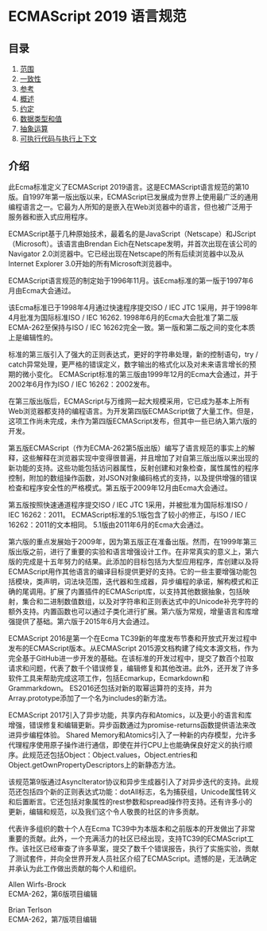 # ECMAScript 2019 语言规范

## 目录

1. [范围](1.Scope.md)
2. [一致性](2.Conformance.md)
3. [参考](3.Normative_References.md)
4. [概述](4.Overview.md)
5. [约定](5.Notational_Conventions.md)
6. [数据类型和值](6.Data_Types_Values.md)
7. [抽象运算](7.Abstract_Operations.md)
8. [可执行代码与执行上下文](8.Executable_Code_And_Execution_Contexts.md)

## 介绍

此Ecma标准定义了ECMAScript 2019语言。这是ECMAScript语言规范的第10版。自1997年第一版出版以来，ECMAScript已发展成为世界上使用最广泛的通用编程语言之一。它最为人所知的是嵌入在Web浏览器中的语言，但也被广泛用于服务器和嵌入式应用程序。

ECMAScript基于几种原始技术，最着名的是JavaScript（Netscape）和JScript（Microsoft）。该语言由Brendan Eich在Netscape发明，并首次出现在该公司的Navigator 2.0浏览器中。它已经出现在Netscape的所有后续浏览器中以及从Internet Explorer 3.0开始的所有Microsoft浏览器中。

ECMAScript语言规范的制定始于1996年11月。该Ecma标准的第一版于1997年6月由Ecma大会通过。

该Ecma标准已于1998年4月通过快速程序提交ISO / IEC JTC 1采用，并于1998年4月批准为国际标准ISO / IEC 16262. 1998年6月的Ecma大会批准了第二版ECMA-262至保持与ISO / IEC 16262完全一致。第一版和第二版之间的变化本质上是编辑性的。

标准的第三版引入了强大的正则表达式，更好的字符串处理，新的控制语句，try / catch异常处理，更严格的错误定义，数字输出的格式化以及对未来语言增长的预期的微小变化。 ECMAScript标准的第三版由1999年12月的Ecma大会通过，并于2002年6月作为ISO / IEC 16262：2002发布。

在第三版出版后，ECMAScript与万维网一起大规模采用，它已成为基本上所有Web浏览器都支持的编程语言。为开发第四版ECMAScript做了大量工作。但是，这项工作尚未完成，未作为第四版ECMAScript发布，但其中一些已纳入第六版的开发。

第五版ECMAScript（作为ECMA-262第5版出版）编写了语言规范的事实上的解释，这些解释在浏览器实现中变得很普遍，并且增加了对自第三版出版以来出现的新功能的支持。这些功能包括访问器属性，反射创建和对象检查，属性属性的程序控制，附加的数组操作函数，对JSON对象编码格式的支持，以及提供增强的错误检查和程序安全性的严格模式。第五版于2009年12月由Ecma大会通过。

第五版按照快速通道程序提交ISO / IEC JTC 1采用，并被批准为国际标准ISO / IEC 16262：2011。 ECMAScript标准的5.1版包含了较小的修正，与ISO / IEC 16262：2011的文本相同。 5.1版由2011年6月的Ecma大会通过。

第六版的重点发展始于2009年，因为第五版正在准备出版。然而，在1999年第三版出版之前，进行了重要的实验和语言增强设计工作。在非常真实的意义上，第六版的完成是十五年努力的结果。此添加的目标包括为大型应用程序，库创建以及将ECMAScript用作其他语言的编译目标提供更好的支持。它的一些主要增强功能包括模块，类声明，词法块范围，迭代器和生成器，异步编程的承诺，解构模式和正确的尾调用。扩展了内置插件的ECMAScript库，以支持其他数据抽象，包括映射，集合和二进制数值数组，以及对字符串和正则表达式中的Unicode补充字符的额外支持。内置函数也可以通过子类化进行扩展。第六版为常规，增量语言和库增强提供了基础。第六版于2015年6月大会通过。

ECMAScript 2016是第一个在Ecma TC39新的年度发布节奏和开放式开发过程中发布的ECMAScript版本。从ECMAScript 2015源文档构建了纯文本源文档，作为完全基于GitHub进一步开发的基础。在该标准的开发过程中，提交了数百个拉取请求和问题，代表了数千个错误修复，编辑修复和其他改进。此外，还开发了许多软件工具来帮助完成这项工作，包括Ecmarkup，Ecmarkdown和Grammarkdown。 ES2016还包括对新的取幂运算符的支持，并为Array.prototype添加了一个名为includes的新方法。

ECMAScript 2017引入了异步功能，共享内存和Atomics，以及更小的语言和库增强，错误修复和编辑更新。异步函数通过为promise-returns函数提供语法来改进异步编程体验。 Shared Memory和Atomics引入了一种新的内存模型，允许多代理程序使用原子操作进行通信，即使在并行CPU上也能确保良好定义的执行顺序。此规范还包括Object：Object.values，Object.entries和Object.getOwnPropertyDescriptors上的新静态方法。

该规范第9版通过AsyncIterator协议和异步生成器引入了对异步迭代的支持。此规范还包括四个新的正则表达式功能：dotAll标志，名为捕获组，Unicode属性转义和后置断言。它还包括对象属性的rest参数和spread操作符支持。还有许多小的更新，编辑和规范，以及我们这个令人敬畏的社区的许多贡献。

代表许多组织的数十个人在Ecma TC39中为本版本和之前版本的开发做出了非常重要的贡献。此外，一个充满活力的社区已经出现，支持TC39的ECMAScript工作。该社区已经审查了许多草案，提交了数千个错误报告，执行了实施实验，贡献了测试套件，并向全世界开发人员社区介绍了ECMAScript。遗憾的是，无法确定并承认为此工作做出贡献的每个人和组织。

Allen Wirfs-Brock  
ECMA-262，第6版项目编辑 

Brian Terlson  
ECMA-262，第7版项目编辑
